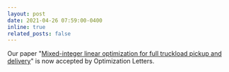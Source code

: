 ```yaml
---
layout: post
date: 2021-04-26 07:59:00-0400
inline: true
related_posts: false
---
```


Our paper "[Mixed-integer linear optimization for full truckload pickup and delivery](https://link.springer.com/article/10.1007/s11590-021-01736-x)" is now accepted by Optimization Letters.